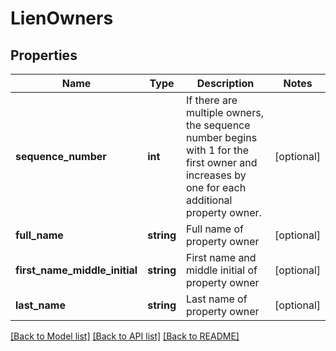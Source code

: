 # LienOwners

## Properties
Name | Type | Description | Notes
------------ | ------------- | ------------- | -------------
**sequence_number** | **int** | If there are multiple owners, the sequence number begins with 1 for the first owner and increases by one for each additional property owner. | [optional] 
**full_name** | **string** | Full name of property owner | [optional] 
**first_name_middle_initial** | **string** | First name and middle initial of property owner | [optional] 
**last_name** | **string** | Last name of property owner | [optional] 

[[Back to Model list]](../../README.md#documentation-for-models) [[Back to API list]](../../README.md#documentation-for-api-endpoints) [[Back to README]](../../README.md)

